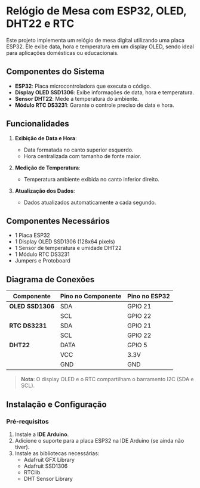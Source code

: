 # Relógio de Mesa com ESP32, OLED, DHT22 e RTC

Este projeto implementa um relógio de mesa digital utilizando uma placa ESP32. Ele exibe data, hora e temperatura em um display OLED, sendo ideal para aplicações domésticas ou educacionais. 

## Componentes do Sistema

- **ESP32**: Placa microcontroladora que executa o código.
- **Display OLED SSD1306**: Exibe informações de data, hora e temperatura.
- **Sensor DHT22**: Mede a temperatura do ambiente.
- **Módulo RTC DS3231**: Garante o controle preciso de data e hora.

## Funcionalidades

1. **Exibição de Data e Hora**:
   - Data formatada no canto superior esquerdo.
   - Hora centralizada com tamanho de fonte maior.

2. **Medição de Temperatura**:
   - Temperatura ambiente exibida no canto inferior direito.

3. **Atualização dos Dados**:
   - Dados atualizados automaticamente a cada segundo.

## Componentes Necessários

- 1 Placa ESP32
- 1 Display OLED SSD1306 (128x64 pixels)
- 1 Sensor de temperatura e umidade DHT22
- 1 Módulo RTC DS3231
- Jumpers e Protoboard

## Diagrama de Conexões

| Componente       | Pino no Componente | Pino no ESP32 |
|-------------------|---------------------|---------------|
| **OLED SSD1306** | SDA                 | GPIO 21       |
|                  | SCL                 | GPIO 22       |
| **RTC DS3231**   | SDA                 | GPIO 21       |
|                  | SCL                 | GPIO 22       |
| **DHT22**        | DATA                | GPIO 5        |
|                  | VCC                 | 3.3V          |
|                  | GND                 | GND           |

> **Nota**: O display OLED e o RTC compartilham o barramento I2C (SDA e SCL).

## Instalação e Configuração

### Pré-requisitos

1. Instale a **IDE Arduino**.
2. Adicione o suporte para a placa ESP32 na IDE Arduino (se ainda não tiver).
3. Instale as bibliotecas necessárias:
   - Adafruit GFX Library
   - Adafruit SSD1306
   - RTClib
   - DHT Sensor Library